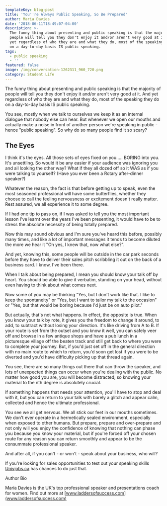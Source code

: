 ```yaml
---
templateKey: blog-post
title: 'You''re Always Public Speaking, So Be Prepared'
author: Maria Davies
date: '2018-06-11T18:49:07-04:00'
description: >-
  The funny thing about presenting and public speaking is that the majority of
  people will tell you they don't enjoy it and/or aren't very good at it. And
  yet regardless of who they are and what they do, most of the speaking they do
  on a day-to-day basis IS public speaking.
tags:
  - public speaking
  - ''
featured: false
image: /img/conversation-1262311_960_720.png
category: Student Life
---
```

The funny thing about presenting and public speaking is that the majority of people will tell you they don't enjoy it and/or aren't very good at it. And yet regardless of who they are and what they do, most of the speaking they do on a day-to-day basis IS public speaking.



You see, mostly when we talk to ourselves we keep it as an internal dialogue that nobody else can hear. But whenever we open our mouths and actually make a noise in front of another person we're speaking in public - hence "public speaking". So why do so many people find it so scary?



## **The Eyes**



I think it's the eyes. All those sets of eyes fixed on you..... BORING into you. It's unsettling. So would it be any easier if your audience was ignoring you and all looking the other way? What if they all dozed off so it WAS as if you were talking to yourself? (Have you ever been a Rotary after-dinner speaker?)



Whatever the reason, the fact is that before getting up to speak, even the most seasoned professional will have some butterflies, whether they choose to call the feeling nervousness or excitement doesn't really matter. Rest assured, we all experience it to some degree.



If I had one tip to pass on, if I was asked to tell you the most important lesson I've learnt over the years I've been presenting, it would have to be to stress the absolute necessity of being totally prepared.



Now this may sound obvious and I'm sure you've heard this before, possibly many times, and like a lot of important messages it tends to become diluted the more we hear it "Oh yes, I knew that, now what else?".



And yet, knowing this, some people will be outside in the car park seconds before they have to deliver their sales pitch scribbling it out on the back of a business card. I know, I've been there.



When I talk about being prepared, I mean you should know your talk off by heart. You should be able to give it verbatim, standing on your head, without even having to think about what comes next.



Now some of you may be thinking "Yes, but I don't work like that. I like to keep the spontaneity" or "Yes, but I want to tailor my talk to the occasion" or "Yes, but that would be boring because I'd just be on auto pilot."



But actually, that's not what happens. In effect, the opposite is true. When you know your talk by rote, it gives you the freedom to change it around, to add, to subtract without losing your direction. It's like driving from A to B. If your route is set from the outset and you know it well, you can safely veer off and browse in a few antique shops and have a pub lunch in a picturesque village off the beaten track and still get back to where you were to complete your journey. But, if you'd just set off in the general direction with no main route to which to return, you'd soon get lost if you were to be diverted and you'd have difficulty picking up that thread again.



You see, there are so many things out there that can throw the speaker, and lots of unexpected things can occur when you're dealing with the public. No matter how good you are, you will become distracted, so knowing your material to the nth degree is absolutely crucial.



If something happens that needs your attention, you'll have to stop and deal with it, but you can return to your talk with barely a glitch and appear calm, collected and hence the ultimate professional.



You see we all get nervous. We all stick our feet in our mouths sometimes. We don't ever operate in a hermetically sealed environment, especially when exposed to other humans. But prepare, prepare and over-prepare and not only will you enjoy the confidence of knowing that nothing can phase you because you know your material, but if you're forced off your chosen route for any reason you can return smoothly and appear to be the consummate professional speaker.



And after all, if you can't - or won't - speak about your business, who will?



If you're looking for sales opportunities to test out your speaking skills [Univjobs.ca](Univjobs.ca) has chances to do just that.



Author Bio

Maria Davies is the UK's top professional speaker and presentations coach for women. Find out more at [www.laddersofsuccess.com](www.laddersofsuccess.com)
